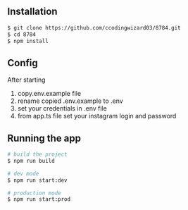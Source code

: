 ## Installation

```bash
$ git clone https://github.com/ccodingwizard03/8784.git
$ cd 8784
$ npm install
```

## Config

After starting
1. copy.env.example file
2. rename copied .env.example to .env
3. set your credentials in .env file
4. from app.ts file set your instagram login and password

## Running the app

```bash
# build the project
$ npm run build

# dev mode
$ npm run start:dev

# production mode
$ npm run start:prod
```
